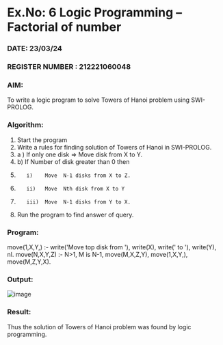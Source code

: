 # Ex.No: 6   Logic Programming – Factorial of number   
### DATE: 23/03/24                                                                           
### REGISTER NUMBER : 212221060048
### AIM: 
To  write  a logic program  to solve Towers of Hanoi problem  using SWI-PROLOG. 
### Algorithm:
1. Start the program
2.  Write a rules for finding solution of Towers of Hanoi in SWI-PROLOG.
3.  a )	If only one disk  => Move disk from X to Y.
4.  b)	If Number of disk greater than 0 then
5.        i)	Move  N-1 disks from X to Z.
6.        ii)	Move  Nth disk from X to Y
7.        iii)	Move  N-1 disks from Y to X.
8. Run the program  to find answer of  query.

### Program:
move(1,X,Y,) :-
write('Move top disk from '), write(X), write(' to '), write(Y), nl. move(N,X,Y,Z) :- N>1, M is N-1, move(M,X,Z,Y), move(1,X,Y,), move(M,Z,Y,X).


### Output:

![image](https://github.com/DB0609/AI_Lab_2023-24/assets/160305704/0c9ce70a-4056-4202-810e-86ce106c5ec1)


### Result:
Thus the solution of Towers of Hanoi problem was found by logic programming.

